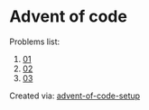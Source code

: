 # Advent of code
Problems list:
1. [01](https://github.com/pkvince/adventofcode2024/blob/main/src/01.py)
2. [02](https://github.com/pkvince/adventofcode2024/blob/main/src/02.py)
3. [03](https://github.com/pkvince/adventofcode2024/blob/main/src/03.py)

Created via: [advent-of-code-setup](https://github.com/tomfran/advent-of-code-setup)